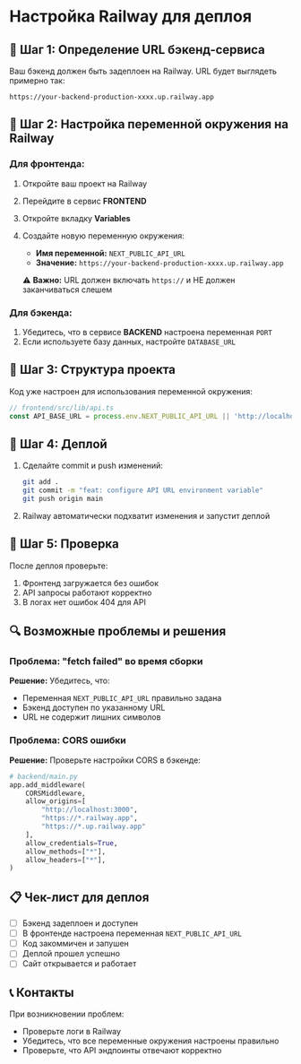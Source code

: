 # Настройка Railway для деплоя

## 🚂 Шаг 1: Определение URL бэкенд-сервиса

Ваш бэкенд должен быть задеплоен на Railway. URL будет выглядеть примерно так:
```
https://your-backend-production-xxxx.up.railway.app
```

## 🔧 Шаг 2: Настройка переменной окружения на Railway

### Для фронтенда:
1. Откройте ваш проект на Railway
2. Перейдите в сервис **FRONTEND**
3. Откройте вкладку **Variables**
4. Создайте новую переменную окружения:
   - **Имя переменной:** `NEXT_PUBLIC_API_URL`
   - **Значение:** `https://your-backend-production-xxxx.up.railway.app`
   
   ⚠️ **Важно:** URL должен включать `https://` и НЕ должен заканчиваться слешем

### Для бэкенда:
1. Убедитесь, что в сервисе **BACKEND** настроена переменная `PORT`
2. Если используете базу данных, настройте `DATABASE_URL`

## 📁 Шаг 3: Структура проекта

Код уже настроен для использования переменной окружения:

```typescript
// frontend/src/lib/api.ts
const API_BASE_URL = process.env.NEXT_PUBLIC_API_URL || 'http://localhost:8000';
```

## 🔄 Шаг 4: Деплой

1. Сделайте commit и push изменений:
   ```bash
   git add .
   git commit -m "feat: configure API URL environment variable"
   git push origin main
   ```

2. Railway автоматически подхватит изменения и запустит деплой

## 🧪 Шаг 5: Проверка

После деплоя проверьте:
1. Фронтенд загружается без ошибок
2. API запросы работают корректно
3. В логах нет ошибок 404 для API

## 🔍 Возможные проблемы и решения

### Проблема: "fetch failed" во время сборки
**Решение:** Убедитесь, что:
- Переменная `NEXT_PUBLIC_API_URL` правильно задана
- Бэкенд доступен по указанному URL
- URL не содержит лишних символов

### Проблема: CORS ошибки
**Решение:** Проверьте настройки CORS в бэкенде:
```python
# backend/main.py
app.add_middleware(
    CORSMiddleware,
    allow_origins=[
        "http://localhost:3000",
        "https://*.railway.app",
        "https://*.up.railway.app"
    ],
    allow_credentials=True,
    allow_methods=["*"],
    allow_headers=["*"],
)
```

## 📋 Чек-лист для деплоя

- [ ] Бэкенд задеплоен и доступен
- [ ] В фронтенде настроена переменная `NEXT_PUBLIC_API_URL`
- [ ] Код закоммичен и запушен
- [ ] Деплой прошел успешно
- [ ] Сайт открывается и работает

## 📞 Контакты

При возникновении проблем:
- Проверьте логи в Railway
- Убедитесь, что все переменные окружения настроены правильно
- Проверьте, что API эндпоинты отвечают корректно 